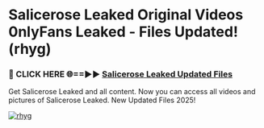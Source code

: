 # Salicerose Leaked Original Videos 0nlyFans Leaked - Files Updated! (rhyg)

<h3>🔴 CLICK HERE 🌐==►► <a href="https://tinyurl.com/3hn5wdd3" rel="nofollow">Salicerose Leaked Updated Files</a></h3>

Get Salicerose Leaked and all content. Now you can access all videos and pictures of Salicerose Leaked. New Updated Files 2025!

[![rhyg](https://i.imgur.com/4HnBqBT.gif)](https://tinyurl.com/3hn5wdd3)
